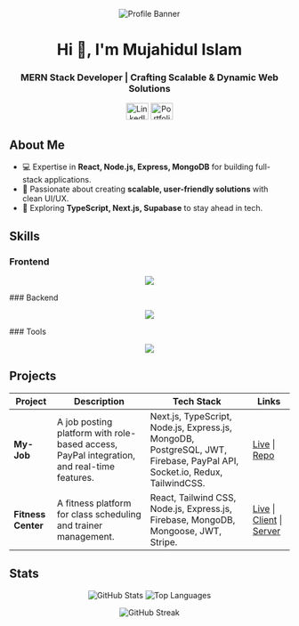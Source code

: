 <p align="center">
  <img src="https://res.cloudinary.com/your-account/image/upload/v1234567890/custom-banner.png" alt="Profile Banner" />
</p>

<h1 align="center">Hi 👋, I'm Mujahidul Islam</h1>
<h3 align="center">MERN Stack Developer | Crafting Scalable & Dynamic Web Solutions</h3>

<p align="center">
  <a href="https://linkedin.com/in/mujahidul-islam-07b5a42a0"><img src="https://raw.githubusercontent.com/rahuldkjain/github-profile-readme-generator/master/src/images/icons/Social/linked-in-alt.svg" alt="LinkedIn" height="30" width="40" /></a>
  <a href="https://your-portfolio.com"><img src="https://img.icons8.com/ios-filled/50/ffffff/portfolio.png" alt="Portfolio" height="30" width="40" /></a>
</p>

## About Me
- 💻 Expertise in **React, Node.js, Express, MongoDB** for building full-stack applications.
- 🚀 Passionate about creating **scalable, user-friendly solutions** with clean UI/UX.
- 🌟 Exploring **TypeScript, Next.js, Supabase** to stay ahead in tech.

## Skills
### Frontend
<p align="center">
  <img src="https://skillicons.dev/icons?i=react,nextjs,redux,vuejs,typescript,html,css,tailwind" />
</p>
### Backend
<p align="center">
  <img src="https://skillicons.dev/icons?i=nodejs,express,mongodb,postgres,mysql,firebase,supabase" />
</p>
### Tools
<p align="center">
  <img src="https://skillicons.dev/icons?i=vscode,vercel,postman,npm" />
</p>

## Projects
| Project | Description | Tech Stack | Links |
|---------|-------------|------------|-------|
| **My-Job** | A job posting platform with role-based access, PayPal integration, and real-time features. | Next.js, TypeScript, Node.js, Express.js, MongoDB, PostgreSQL, JWT, Firebase, PayPal API, Socket.io, Redux,  TailwindCSS. | [Live](https://my-job.com) \| [Repo](https://github.com/Mujahid2000/my-job) |
| **Fitness Center** | A fitness platform for class scheduling and trainer management. | React, Tailwind CSS, Node.js, Express.js, Firebase, MongoDB, Mongoose, JWT, Stripe. | [Live](https://gym-center-eta.vercel.app) \| [Client](https://github.com/Mujahid2000/gym-center) \| [Server](https://github.com/Mujahid2000/gym-server) |

## Stats
<p align="center">
  <img src="https://github-readme-stats.vercel.app/api?username=mujahid2000&show_icons=true&theme=tokyonight&hide_border=true" alt="GitHub Stats" />
  <img src="https://github-readme-stats.vercel.app/api/top-langs?username=mujahid2000&layout=compact&theme=tokyonight&hide_border=true" alt="Top Languages" />
</p>
<p align="center">
  <img src="https://github-readme-streak-stats.herokuapp.com?user=mujahid2000&theme=tokyonight&hide_border=true&card_width=500" alt="GitHub Streak" />
</p>
